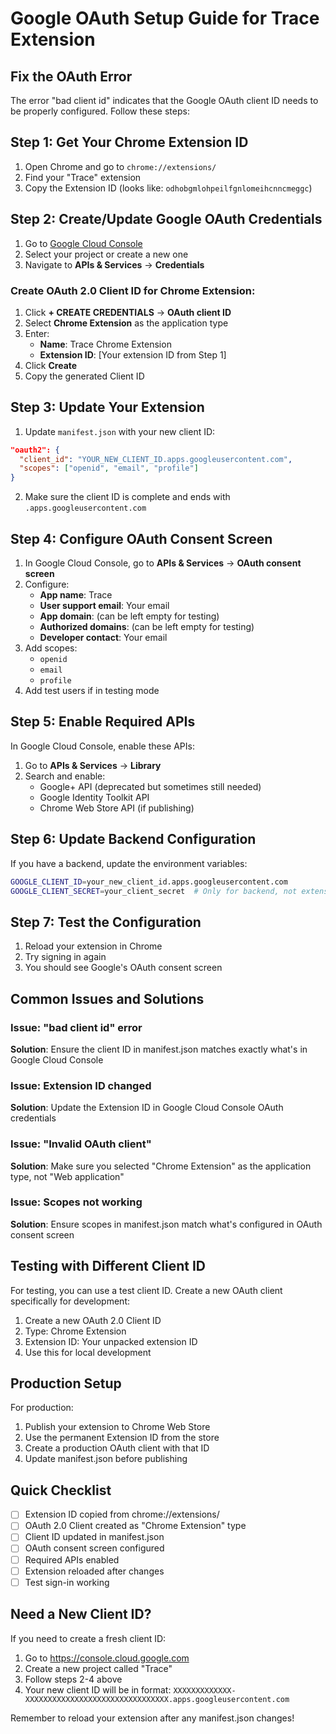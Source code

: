 # Google OAuth Setup Guide for Trace Extension

## Fix the OAuth Error

The error "bad client id" indicates that the Google OAuth client ID needs to be properly configured. Follow these steps:

## Step 1: Get Your Chrome Extension ID

1. Open Chrome and go to `chrome://extensions/`
2. Find your "Trace" extension
3. Copy the Extension ID (looks like: `odhobgmlohpeilfgnlomeihcnncmeggc`)

## Step 2: Create/Update Google OAuth Credentials

1. Go to [Google Cloud Console](https://console.cloud.google.com)
2. Select your project or create a new one
3. Navigate to **APIs & Services** → **Credentials**

### Create OAuth 2.0 Client ID for Chrome Extension:

1. Click **+ CREATE CREDENTIALS** → **OAuth client ID**
2. Select **Chrome Extension** as the application type
3. Enter:
   - **Name**: Trace Chrome Extension
   - **Extension ID**: [Your extension ID from Step 1]
4. Click **Create**
5. Copy the generated Client ID

## Step 3: Update Your Extension

1. Update `manifest.json` with your new client ID:

```json
"oauth2": {
  "client_id": "YOUR_NEW_CLIENT_ID.apps.googleusercontent.com",
  "scopes": ["openid", "email", "profile"]
}
```

2. Make sure the client ID is complete and ends with `.apps.googleusercontent.com`

## Step 4: Configure OAuth Consent Screen

1. In Google Cloud Console, go to **APIs & Services** → **OAuth consent screen**
2. Configure:
   - **App name**: Trace
   - **User support email**: Your email
   - **App domain**: (can be left empty for testing)
   - **Authorized domains**: (can be left empty for testing)
   - **Developer contact**: Your email
3. Add scopes:
   - `openid`
   - `email`
   - `profile`
4. Add test users if in testing mode

## Step 5: Enable Required APIs

In Google Cloud Console, enable these APIs:
1. Go to **APIs & Services** → **Library**
2. Search and enable:
   - Google+ API (deprecated but sometimes still needed)
   - Google Identity Toolkit API
   - Chrome Web Store API (if publishing)

## Step 6: Update Backend Configuration

If you have a backend, update the environment variables:

```bash
GOOGLE_CLIENT_ID=your_new_client_id.apps.googleusercontent.com
GOOGLE_CLIENT_SECRET=your_client_secret  # Only for backend, not extension
```

## Step 7: Test the Configuration

1. Reload your extension in Chrome
2. Try signing in again
3. You should see Google's OAuth consent screen

## Common Issues and Solutions

### Issue: "bad client id" error
**Solution**: Ensure the client ID in manifest.json matches exactly what's in Google Cloud Console

### Issue: Extension ID changed
**Solution**: Update the Extension ID in Google Cloud Console OAuth credentials

### Issue: "Invalid OAuth client" 
**Solution**: Make sure you selected "Chrome Extension" as the application type, not "Web application"

### Issue: Scopes not working
**Solution**: Ensure scopes in manifest.json match what's configured in OAuth consent screen

## Testing with Different Client ID

For testing, you can use a test client ID. Create a new OAuth client specifically for development:

1. Create a new OAuth 2.0 Client ID
2. Type: Chrome Extension
3. Extension ID: Your unpacked extension ID
4. Use this for local development

## Production Setup

For production:
1. Publish your extension to Chrome Web Store
2. Use the permanent Extension ID from the store
3. Create a production OAuth client with that ID
4. Update manifest.json before publishing

## Quick Checklist

- [ ] Extension ID copied from chrome://extensions/
- [ ] OAuth 2.0 Client created as "Chrome Extension" type
- [ ] Client ID updated in manifest.json
- [ ] OAuth consent screen configured
- [ ] Required APIs enabled
- [ ] Extension reloaded after changes
- [ ] Test sign-in working

## Need a New Client ID?

If you need to create a fresh client ID:

1. Go to https://console.cloud.google.com
2. Create a new project called "Trace"
3. Follow steps 2-4 above
4. Your new client ID will be in format: `XXXXXXXXXXXXX-XXXXXXXXXXXXXXXXXXXXXXXXXXXXXXXX.apps.googleusercontent.com`

Remember to reload your extension after any manifest.json changes!